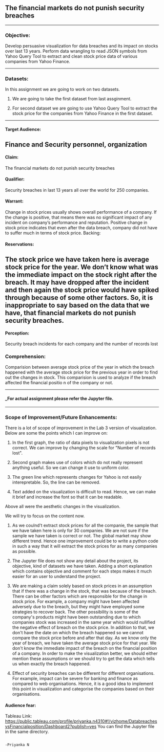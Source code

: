 ## The financial markets do not punish security breaches
--------------------------------------------------------------------------------------------------------------------------------------
### Objective:

Develop persuasive visualization for data breaches and its impact on stocks over last 13 years. Perform data wrangling to read JSON symbols from Yahoo Query Tool to extract and clean stock price data of various companies from Yahoo Finance.

--------------------------------------------------------------------------------------------------------------------------------------
### Datasets:
In this assignment we are going to work on two datasets.

1. We are going to take the first dataset from last assginment.

2.  For second dataset we are going to use Yahoo Query Tool to extract the stock price for the companies from Yahoo Finance in the first dataset.
--------------------------------------------------------------------------------------------------------------------------------------
#### Target Audience:
Finance and Security personnel, organization
--------------------------------------------------------------------------------------------------------------------------------------
#### Claim: 
The financial markets do not punish security breaches
#### Qualifier: 
Security breaches in last 13 years all over the world for 250 companies.  
#### Warrant: 
Change in stock prices usually shows overall performance of a company. If the change is positive, that means there was no significant impact of any incident on company’s performance and reputation. Positive change in stock price indicates that even after the data breach, company did not have to suffer much in terms of stock price.
Backing:  
#### Reservations: 
The stock price we have taken here is average stock price for the year. We don’t know what was the immediate impact on the stock right after the breach. It may have dropped after the incident and then again the stock price would have spiked through because of some other factors.
So, it is inappropriate to say based on the data that we have, that financial markets do not punish security breaches.
-------------------------------------------------------------------------------------------------------------------------------------
#### Perception:
Security breach incidents for each company and the number of records lost

### Comprehension:
Comparision between average stock price of the year in which the breach happened with the average stock price for the previous year in order to find out the changes in stock. This comparision is used to analyze if the breach affected the financial positio n of the company or not.

--------------------------------------------------------------------------------------------------------------------------------------
#### _For actual assignment please refer the Jupyter file.
--------------------------------------------------------------------------------------------------------------------------------------
### Scope of Improvement/Future Enhancements:

There is a lot of scope of improvement in the Lab 3 version of visualization.
Below are some the points which I can improve on:

1. In the first graph, the ratio of data pixels to visualization pixels is not correct. We can improve by changing the scale for "Number of records lost". 

2. Second graph makes use of colors which do not really represent anything useful. So we can change it use to uniform color.

3. The green line which represents changes for Yahoo is not easily interepretable. So, the line can be removed.

4. Text added on the visualization is difficult to read. Hence, we can make it brief and increase the font so that it can be readable.

Above all were the aesthetic changes in the visualization.

We will try to focus on the content now.

1. As we coulnd't extract stock prices for all the companie, the sample that we have taken here is only for 30 companies. We are not sure if the sample we have taken is correct or not. The global market may show different trend. Hence one improvement could be to write a python code in such a way that it will extract the stock prices for as many companies as possible.

2. The Jupyter file does not show any detail about the project, its objective, kind of datasets we have taken. Adding a short explanation which contains objective and comment for each steps makes it much easier for an user to understand the project.

3. We are making a claim solely based on stock prices in an assumption that if there was a change in the stock, that was because of the breach. There can be other factors which are responsible for the change in stock price. For example, a company might have been affected adversely due to the breach, but they might have employed some strategies to recover back. The other possibility is some of the company's products might have been outstanding due to which companies stock was increased in the same year which would nullified the negative effect of breach on the stock price. In addition to that, we don't have the date on which the breach happened so we cannot compare the stock price before and after that day. As we know only the year of breach, we have taken the average stock price for that year. We don't know the immediate impact of the breach on the financial position of a company. In order to make the visualization better, we should either mention these assumptions or we should try to get the data which tells us when exactly the breach happened.

4. Effect of security breaches can be different for different organisations. For example, impact can be severe for banking and finance as compared to web organisations. Hence, it is a good idea to implement this point in visualization and categorise the companies based on their organisations. 

#### Audience fear:

Tableau Link: https://public.tableau.com/profile/priyanka.n4310#!/vizhome/DatabreachesvsFinancialposition/Dashboard2?publish=yes
You can find the Jupyter file in the same directory.


                                                                                                                          -Priyanka N
